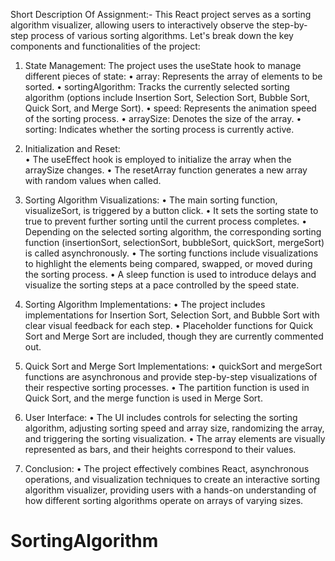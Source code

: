 Short Description Of Assignment:-
This React project serves as a sorting algorithm visualizer, allowing users to interactively observe the step-by-step process of various sorting algorithms. Let's break down the key components and functionalities of the project:

1. State Management:
The project uses the useState hook to manage different pieces of state:
•	array: Represents the array of elements to be sorted.
•	sortingAlgorithm: Tracks the currently selected sorting algorithm (options include Insertion Sort, Selection Sort, Bubble Sort, Quick Sort, and Merge Sort).
•	speed: Represents the animation speed of the sorting process.
•	arraySize: Denotes the size of the array.
•	sorting: Indicates whether the sorting process is currently active.
2. Initialization and Reset:	
•	The useEffect hook is employed to initialize the array when the arraySize changes.
•	The resetArray function generates a new array with random values when called.
3. Sorting Algorithm Visualizations:
•	The main sorting function, visualizeSort, is triggered by a button click.
•	It sets the sorting state to true to prevent further sorting until the current process completes.
•	Depending on the selected sorting algorithm, the corresponding sorting function (insertionSort, selectionSort, bubbleSort, quickSort, mergeSort) is called asynchronously.
•	The sorting functions include visualizations to highlight the elements being compared, swapped, or moved during the sorting process.
•	A sleep function is used to introduce delays and visualize the sorting steps at a pace controlled by the speed state.

4. Sorting Algorithm Implementations:
•	The project includes implementations for Insertion Sort, Selection Sort, and Bubble Sort with clear visual feedback for each step.
•	Placeholder functions for Quick Sort and Merge Sort are included, though they are currently commented out.
5. Quick Sort and Merge Sort Implementations:
•	quickSort and mergeSort functions are asynchronous and provide step-by-step visualizations of their respective sorting processes.
•	The partition function is used in Quick Sort, and the merge function is used in Merge Sort.
6. User Interface:
•	The UI includes controls for selecting the sorting algorithm, adjusting sorting speed and array size, randomizing the array, and triggering the sorting visualization.
•	The array elements are visually represented as bars, and their heights correspond to their values.

7. Conclusion:
•	The project effectively combines React, asynchronous operations, and visualization techniques to create an interactive sorting algorithm visualizer, providing users with a hands-on understanding of how different sorting algorithms operate on arrays of varying sizes.
# SortingAlgorithm
